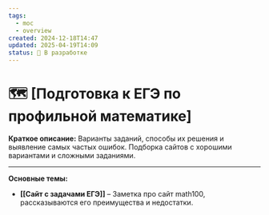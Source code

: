 ```yaml
---
tags:
  - moc
  - overview
created: 2024-12-18T14:47
updated: 2025-04-19T14:09
status: 🚧 В разработке
---
```


# 🗺️ **[Подготовка к ЕГЭ по профильной математике]**

**Краткое описание:**  Варианты заданий, способы их решения и выявление самых частых ошибок. Подборка сайтов с хорошими вариантами и сложными заданиями.

- - -

**Основные темы:**

- **[[Сайт с задачами ЕГЭ]]** – Заметка про сайт math100, рассказываются его преимущества и недостатки.

